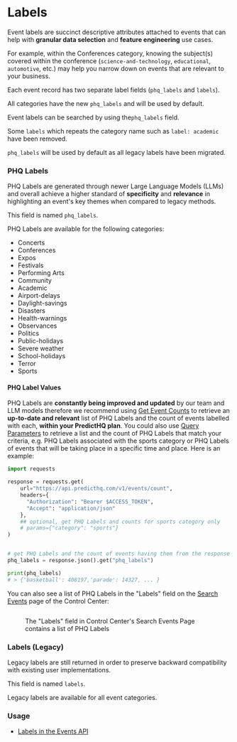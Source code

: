 # Labels

Event labels are succinct descriptive attributes attached to events that can help with **granular data selection** and **feature engineering** use cases.&#x20;

For example, within the Conferences category, knowing the subject(s) covered within the conference (`science-and-technology`, `educational`, `automotive`, etc.) may help you narrow down on events that are relevant to your business.&#x20;

Each event record has two separate label fields (`phq_labels` and `labels`).

All categories have the new `phq_labels` and will be used by default.&#x20;

Event labels can be searched by using the`phq_labels` field.&#x20;

Some `labels` which repeats the category name such as `label: academic` have been removed.

`phq_labels` will be used by default as all legacy labels have been migrated.

### PHQ Labels

PHQ Labels are generated through newer Large Language Models (LLMs) and overall achieve a higher standard of **specificity** and **relevance** in highlighting an event's key themes when compared to legacy methods.

This field is named `phq_labels`.

PHQ Labels are available for the following categories:

* Concerts
* Conferences
* Expos
* Festivals
* Performing Arts
* Community
* Academic&#x20;
* Airport-delays
* Daylight-savings
* Disasters
* Health-warnings
* Observances
* Politics
* Public-holidays
* Severe weather
* School-holidays&#x20;
* Terror
* Sports

#### PHQ Label Values

PHQ Labels are **constantly being improved and updated** by our team and LLM models therefore we recommend using [Get Event Counts](../../api/events/get-event-counts.md) to retrieve an **up-to-date and relevant** list of PHQ Labels and the count of events labelled with each, **within your PredictHQ plan**. You could also use [Query Parameters](../../api/events/search-events.md#query-parameters) to retrieve a list and the count of PHQ Labels that match your criteria, e.g. PHQ Labels associated with the sports category or PHQ Labels of events that will be taking place in a specific time and place. Here is an example:

```python
import requests

response = requests.get(
    url="https://api.predicthq.com/v1/events/count",
    headers={
      "Authorization": "Bearer $ACCESS_TOKEN",
      "Accept": "application/json"
    },
    ## optional, get PHQ Labels and counts for sports category only
    # params={"category": "sports"}
)


# get PHQ Labels and the count of events having them from the response
phq_labels = response.json().get("phq_labels")

print(phq_labels)
# > {'basketball': 408197,'parade': 14327, ... }


```

You can also see a list of PHQ Labels in the "Labels" field on the [Search Events](https://control.predicthq.com/search/events) page of the Control Center:

<figure><img src="../../.gitbook/assets/Screenshot 2024-05-09 at 10.36.38 AM.png" alt=""><figcaption><p>The "Labels" field in Control Center's Search Events Page contains a list of PHQ Labels </p></figcaption></figure>

### Labels (Legacy)

Legacy labels are still returned in order to preserve backward compatibility with existing user implementations.

This field is named `labels`.&#x20;

Legacy labels are available for all event categories.





### Usage

* [Labels in the Events API](../../api/events/search-events.md#query-parameters)

